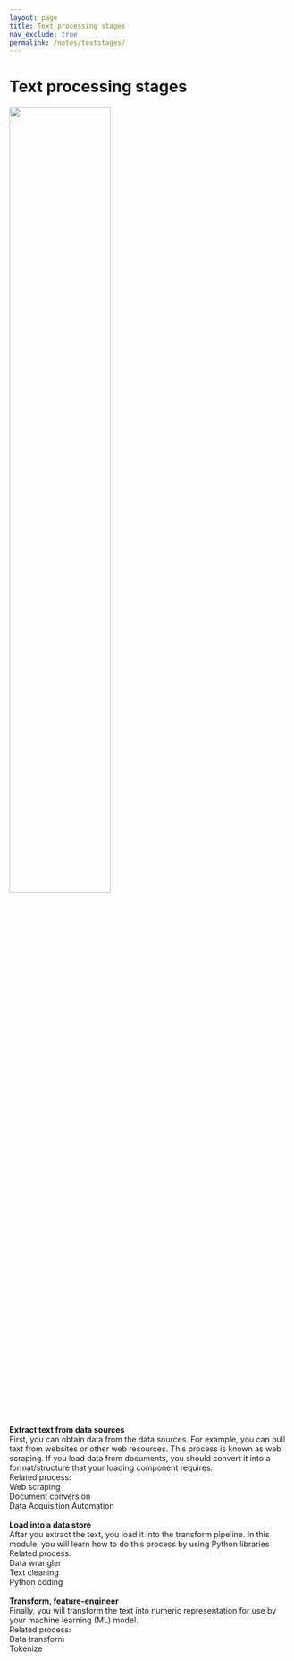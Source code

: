 ```yaml
---
layout: page
title: Text processing stages
nav_exclude: true
permalink: /notes/textstages/
---
```


# Text processing stages

<div class="fig figcenter fighighlight">
  <img src="/ILS_NLP/assets/images/textstages.jpg" width="60%"> 
</div>

**Extract text from data sources** <br>
First, you can obtain data from the data sources. For example, you can pull text from websites or other web resources. This process is known as web scraping. If you load data from documents, you should convert it into a format/structure that your loading component requires.  <br>
Related process: <br>
Web scraping <br>
Document conversion <br>
Data Acquisition Automation <br>
 <br>
**Load into a data store** <br>
After you extract the text, you load it into the transform pipeline. In this module, you will learn how to do this process by using Python libraries <br>
Related process: <br>
Data wrangler <br>
Text cleaning <br>
Python coding <br>
 <br>
**Transform, feature-engineer** <br>
Finally, you will transform the text into numeric representation for use by your machine learning (ML) model. <br>
Related process: <br>
Data transform <br>
Tokenize <br>
 <br>

